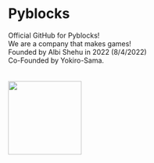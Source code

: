 # Pyblocks
Official GitHub for Pyblocks!
<br>We are a company that makes games!</br>
Founded by Albi Shehu in 2022 (8/4/2022)
<br>Co-Founded by Yokiro-Sama.</br>
<br></br>
<img src="https://user-images.githubusercontent.com/68329886/182908086-0a0fa36c-a6db-46ca-8b66-df4c7fd16316.png" height="150" width="150">

